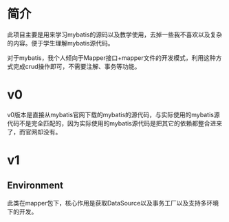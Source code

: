 # 简介

此项目主要是用来学习mybatis的源码以及教学使用，去掉一些我不喜欢以及复杂的内容。便于学生理解mybatis源代码。

对于mybatis，我个人倾向于Mapper接口+mapper文件的开发模式，利用这种方式完成crud操作即可，不需要注解、事务等功能。

# v0

v0版本是直接从mybatis官网下载的mybatis的源代码，与实际使用的mybatis源代码不是完全匹配的，因为实际使用的mybatis源代码是把其它的依赖都整合进来了，而官网却没有。

# v1



## Environment

此类在mapper包下，核心作用是获取DataSource以及事务工厂以及支持多环境下的开发。
